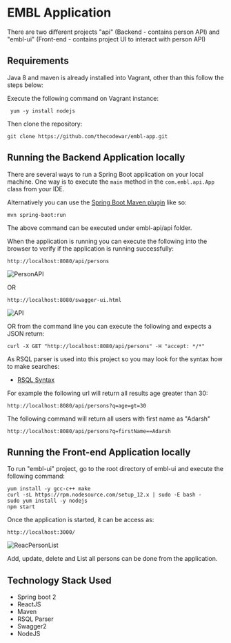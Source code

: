 # EMBL Application

There are two different projects "api" (Backend - contains person API) and "embl-ui" (Front-end - contains project UI to interact with person API)

## Requirements

Java 8 and maven is already installed into Vagrant, other than this follow the steps below:

Execute the following command on Vagrant instance:

```shell
 yum -y install nodejs
```
Then clone the repository:

```shell
git clone https://github.com/thecodewar/embl-app.git
```

## Running the Backend Application locally

There are several ways to run a Spring Boot application on your local machine. One way is to execute the `main` method in the `com.embl.api.App` class from your IDE.

Alternatively you can use the [Spring Boot Maven plugin](https://docs.spring.io/spring-boot/docs/current/reference/html/build-tool-plugins-maven-plugin.html) like so:

```shell
mvn spring-boot:run
```
The above command can be executed under embl-api/api folder.

When the application is running you can execute the following into the browser to verify if the application is running successfully:

```shell
http://localhost:8080/api/persons
```
![PersonAPI](https://user-images.githubusercontent.com/18559069/74563405-8dbac780-4f8e-11ea-8cde-69db76b08d95.PNG)

OR

```shell
http://localhost:8080/swagger-ui.html
```

![API](https://user-images.githubusercontent.com/18559069/74563403-8d223100-4f8e-11ea-82eb-e3eaf940ef85.PNG)

OR from the command line you can execute the following and expects a JSON return:

```shell
curl -X GET "http://localhost:8080/api/persons" -H "accept: */*"
```

As RSQL parser is used into this project so you may look for the syntax how to make searches:

- [RSQL Syntax](https://aboullaite.me/rsql/)

For example the following url will return all results age greater than 30:

```shell
http://localhost:8080/api/persons?q=age=gt=30
```

The following command will return all users with first name as "Adarsh"

```shell
http://localhost:8080/api/persons?q=firstName==Adarsh
```

## Running the Front-end Application locally

To run "embl-ui" project, go to the root directory of embl-ui and execute the following command:

```shell
yum install -y gcc-c++ make
curl -sL https://rpm.nodesource.com/setup_12.x | sudo -E bash -
sudo yum install -y nodejs
npm start
```

Once the application is started, it can be access as:

```shell
http://localhost:3000/
```

![ReacPersonList](https://user-images.githubusercontent.com/18559069/74563396-8a274080-4f8e-11ea-812a-6f5036439819.PNG)

Add, update, delete and List all persons can be done from the application.

## Technology Stack Used
- Spring boot 2
- ReactJS
- Maven
- RSQL Parser
- Swagger2
- NodeJS
